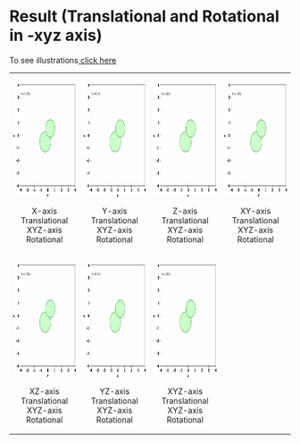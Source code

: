 # Result (Translational and Rotational in -xyz axis)

To see illustrations<a href="https://docs.google.com/document/d/1sPUEbgdDKk0lN3tvGKjdI0X0MHleW4hW2XIJrxzFCg0/edit?usp=sharing" target="_blank"> click here</a>

<table>
    <tr>
        <td>
            <br>
            <img src="trans_rotxyz/100111.gif" alt="Simulation" style="width:216px;height:202px;">
            <p align="center"> X-axis Translational XYZ-axis Rotational</p>
        </td>
        <td>
            <br>
            <img src="trans_rotxyz/010111.gif" alt="Simulation" style="width:216px;height:202px;">
            <p align="center"> Y-axis Translational XYZ-axis Rotational</p>
        </td>
        <td>
            <br>
            <img src="trans_rotxyz/100111.gif" alt="Simulation" style="width:216px;height:202px;">
            <p align="center"> Z-axis Translational XYZ-axis Rotational</p>
        </td>
        <td>
            <br>
            <img src="trans_rotxyz/110111.gif" alt="Simulation" style="width:216px;height:202px;">
            <p align="center"> XY-axis Translational XYZ-axis Rotational</p>
        </td>
    </tr>
    <tr>
        <td>
            <br>
            <img src="trans_rotxyz/101111.gif" alt="Simulation" style="width:216px;height:202px;">
            <p align="center"> XZ-axis Translational XYZ-axis Rotational</p>
        </td>
        <td>
            <br>
            <img src="trans_rotxyz/011111.gif" alt="Simulation" style="width:216px;height:202px;">
            <p align="center"> YZ-axis Translational XYZ-axis Rotational</p>
        </td>
        <td>
            <br>
            <img src="trans_rotxyz/111111.gif" alt="Simulation" style="width:216px;height:202px;">
            <p align="center"> XYZ-axis Translational XYZ-axis Rotational</p>
        </td>
    </tr>
</table> 